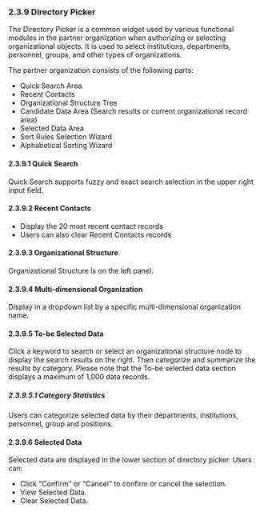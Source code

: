  ### 2.3.9 Directory Picker

The Directory Picker is a common widget used by various functional modules in the partner organization when authorizing or selecting organizational objects. It is used to select institutions, departments, personnel, groups, and other types of organizations.

The partner organization consists of the following parts:

- Quick Search Area
- Recent Contacts
- Organizational Structure Tree
- Candidate Data Area (Search results or current organizational record area)
- Selected Data Area
- Sort Rules Selection Wizard
- Alphabetical Sorting Wizard

#### 2.3.9.1 Quick Search

Quick Search supports fuzzy and exact search selection in the upper right input field.

#### 2.3.9.2 Recent Contacts

- Display the 20 most recent contact records
- Users can also clear Recent Contacts records

#### 2.3.9.3 Organizational Structure

Organizational Structure is on the left panel.

#### 2.3.9.4 Multi-dimensional Organization

Display in a dropdown list by a specific multi-dimensional organization name.

#### 2.3.9.5 To-be Selected Data

Click a keyword to search or select an organizational structure node to display the search results on the right. Then categorize and summarize the results by category. Please note that the To-be selected data section displays a maximum of 1,000 data records.

##### 2.3.9.5.1 Category Statistics

Users can categorize selected data by their departments, institutions, personnel, group and positions.

#### 2.3.9.6 Selected Data

Selected data are displayed in the lower section of directory picker. Users can:

- Click "Confirm" or "Cancel" to confirm or cancel the selection.
- View Selected Data.
- Clear Selected Data.

